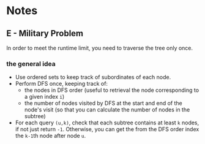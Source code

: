 # Notes

## E - Military Problem
In order to meet the runtime limit, you need to traverse the tree only once.

### the general idea
* Use ordered sets to keep track of subordinates of each node.
* Perform DFS once, keeping track of:
  * the nodes in DFS order (useful to retrieval the node corresponding to a given index `i`)
  * the number of nodes visited by DFS at the start and end of the node's visit (so that you can calculate the number of nodes in the subtree)
 * For each query `(u,k)`, check that each subtree contains at least `k` nodes, if not just return `-1`. Otherwise, you can get the from the DFS order index the `k-1`th node after node `u`.

